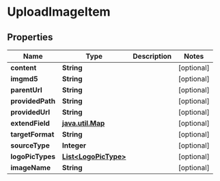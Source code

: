 

# UploadImageItem


## Properties

Name | Type | Description | Notes
------------ | ------------- | ------------- | -------------
**content** | **String** |  |  [optional]
**imgmd5** | **String** |  |  [optional]
**parentUrl** | **String** |  |  [optional]
**providedPath** | **String** |  |  [optional]
**providedUrl** | **String** |  |  [optional]
**extendField** | [**java.util.Map**](java.util.Map.md) |  |  [optional]
**targetFormat** | **String** |  |  [optional]
**sourceType** | **Integer** |  |  [optional]
**logoPicTypes** | [**List&lt;LogoPicType&gt;**](LogoPicType.md) |  |  [optional]
**imageName** | **String** |  |  [optional]




